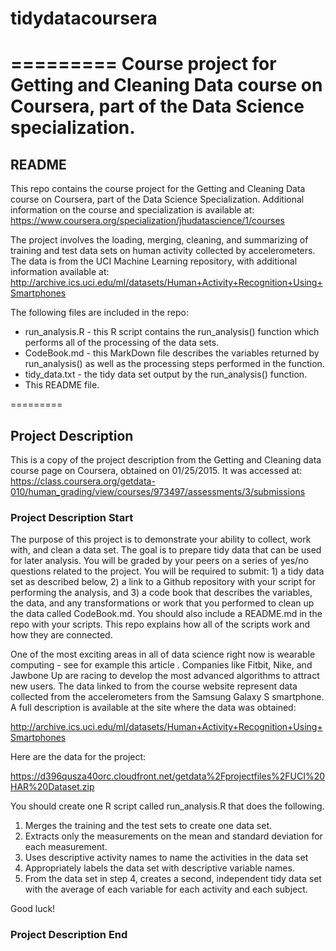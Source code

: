 # tidydatacoursera
=========
Course project for Getting and Cleaning Data course on Coursera, part of the Data Science specialization.
=========
## README

This repo contains the course project for the Getting and Cleaning Data course on Coursera, part of the Data Science Specialization. Additional information on the course and specialization is available at: https://www.coursera.org/specialization/jhudatascience/1/courses

The project involves the loading, merging, cleaning, and summarizing of training and test data sets on human activity collected by accelerometers. The data is from the UCI Machine Learning repository, with additional information available at: http://archive.ics.uci.edu/ml/datasets/Human+Activity+Recognition+Using+Smartphones 

The following files are included in the repo:
* run_analysis.R - this R script contains the run_analysis() function which performs all of the processing of the data sets.
* CodeBook.md - this MarkDown file describes the variables returned by run_analysis() as well as the processing steps performed in the function.
* tidy_data.txt - the tidy data set output by the run_analysis() function.
* This README file.

=========
## Project Description

This is a copy of the project description from the Getting and Cleaning data course page on Coursera, obtained on 01/25/2015. It was accessed at: https://class.coursera.org/getdata-010/human_grading/view/courses/973497/assessments/3/submissions

### Project Description Start

The purpose of this project is to demonstrate your ability to collect, work with, and clean a data set. The goal is to prepare tidy data that can be used for later analysis. You will be graded by your peers on a series of yes/no questions related to the project. You will be required to submit: 1) a tidy data set as described below, 2) a link to a Github repository with your script for performing the analysis, and 3) a code book that describes the variables, the data, and any transformations or work that you performed to clean up the data called CodeBook.md. You should also include a README.md in the repo with your scripts. This repo explains how all of the scripts work and how they are connected.  

One of the most exciting areas in all of data science right now is wearable computing - see for example this article . Companies like Fitbit, Nike, and Jawbone Up are racing to develop the most advanced algorithms to attract new users. The data linked to from the course website represent data collected from the accelerometers from the Samsung Galaxy S smartphone. A full description is available at the site where the data was obtained: 

http://archive.ics.uci.edu/ml/datasets/Human+Activity+Recognition+Using+Smartphones 

Here are the data for the project: 

https://d396qusza40orc.cloudfront.net/getdata%2Fprojectfiles%2FUCI%20HAR%20Dataset.zip 

You should create one R script called run_analysis.R that does the following. 
1. Merges the training and the test sets to create one data set.
2. Extracts only the measurements on the mean and standard deviation for each measurement. 
3. Uses descriptive activity names to name the activities in the data set
4. Appropriately labels the data set with descriptive variable names. 
5. From the data set in step 4, creates a second, independent tidy data set with the average of each variable for each activity and each subject.

Good luck!

### Project Description End
